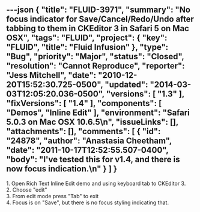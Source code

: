 ---json
{
  "title": "FLUID-3971",
  "summary": "No focus indicator for Save/Cancel/Redo/Undo after tabbing to them in CKEditor 3 in Safari 5 on Mac OSX",
  "tags": "FLUID",
  "project": {
    "key": "FLUID",
    "title": "Fluid Infusion"
  },
  "type": "Bug",
  "priority": "Major",
  "status": "Closed",
  "resolution": "Cannot Reproduce",
  "reporter": "Jess Mitchell",
  "date": "2010-12-20T15:52:30.725-0500",
  "updated": "2014-03-03T12:05:20.036-0500",
  "versions": [
    "1.3"
  ],
  "fixVersions": [
    "1.4"
  ],
  "components": [
    "Demos",
    "Inline Edit"
  ],
  "environment": "Safari 5.0.3 on Mac OSX 10.6.5\n",
  "issueLinks": [],
  "attachments": [],
  "comments": [
    {
      "id": "24878",
      "author": "Anastasia Cheetham",
      "date": "2011-10-17T12:52:55.507-0400",
      "body": "I've tested this for v1.4, and there is now focus indication.\n"
    }
  ]
}
---
1\. Open Rich Text Inline Edit demo and using keyboard tab to CKEditor 3.\
2\. Choose "edit"\
3\. From edit mode press "Tab" to exit\
4\. Focus is on "Save", but there is no focus styling indicating that.

        